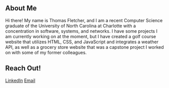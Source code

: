 ## About Me
Hi there! My name is Thomas Fletcher, and I am a recent Computer Science graduate of the University of North Carolina at Charlotte with a concentration in software, systems, and networks. I have some projects I am currently working on at the moment, but I have created a golf course website that utilizes HTML, CSS, and JavaScript and integrates a weather API, as well as a grocery store website that was a capstone project I worked on with some of my former colleagues. 

## Reach Out!

[LinkedIn](htttps://www.linkedin.com/in/thomas-fletcher-a31546222)
[Email](https://thomasfletcher2003@gmail.com)
<!--
**tfletch8/tfletch8** is a ✨ _special_ ✨ repository because its `README.md` (this file) appears on your GitHub profile.

Here are some ideas to get you started:

- 🔭 I’m currently working on ...
- 🌱 I’m currently learning ...
- 👯 I’m looking to collaborate on ...
- 🤔 I’m looking for help with ...
- 💬 Ask me about ...
- 📫 How to reach me: ...
- 😄 Pronouns: ...
- ⚡ Fun fact: ...
-->
